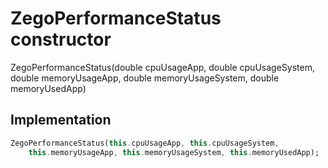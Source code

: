 


# ZegoPerformanceStatus constructor







ZegoPerformanceStatus(double cpuUsageApp, double cpuUsageSystem, double memoryUsageApp, double memoryUsageSystem, double memoryUsedApp)





## Implementation

```dart
ZegoPerformanceStatus(this.cpuUsageApp, this.cpuUsageSystem,
    this.memoryUsageApp, this.memoryUsageSystem, this.memoryUsedApp);
```







